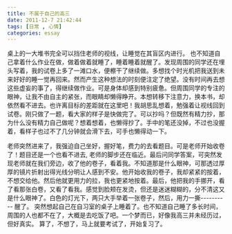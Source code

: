 ```yaml
---
title: 不属于自己的高三
date: 2011-12-7 21:42:44
tags: [日常 , 心情]
categories: essay
---
```

 桌上的一大堆书完全可以挡住老师的视线，让睡觉在其盲区内进行。<!--more-->
 也不知道自己拿着什么作业在做，做着做着就睡了，睡着睡着就醒了。发现周围的同学还在埋头写着，我的试卷上多了一滩口水，便檫干了继续做。多想找个时光机把我送到未来好好的睡一觉再回来。然而产生这种想法的时刻便注定了绝望。没有时间再去想这些虚妄的事了，得继续做作业。可是身体却感到特别疲惫。但周围同学的专注的眼神，让我不由自主的紧张，而眼睛却懒得睁开。本想转移下注意力，换本书，却依然看不进去。也许离目标的差距就在这里吧！我胡思乱想着，勉强着让视线回到试卷。刚只做了一题，看大家的样子是快做完了。可以抄吗？但既然有精力抄，那为什么没有精力自己做呢？想着想着，也懒得抄了。手中的笔还没掉，不过也没握着，看样子也过不了几分钟就会滑下去，可手也懒得动一下。

   老师突然进来了，我强迫自己坐好，握好笔，费力的去看题目。可是老师开始收卷了！题目还是一个也看不进去, 老师的脚步还在临近。最后问同学答案，可突然发现老师就在我们旁边，收了他的卷子，看着我。不知道那是什么眼神，可那透过厚厚的镜片折射出得光线分明让人感到不安。他开始收我的卷子，我却紧紧的按着，不想交给他。然后他就更用力的拉，我也更紧地按着。最后，他把我的手挪开，看了看那张白卷，又看了看我。感觉到脸颊在发烫，但还是迷迷糊糊的，分不清这又是什么眼神了。白色的灯光下，两只大手举着一张卷子，然后，用力一撕----------
       醒了。
      突然想起自己在自习室的桌子上睡着了。也不知道自己睡了多长时间，周围的人也都不在了，大概是去吃饭了吧。一个梦而已，好像我高三并未经历过，但好真实。
     算了，不想了，马上就要考试了，开始复习了。